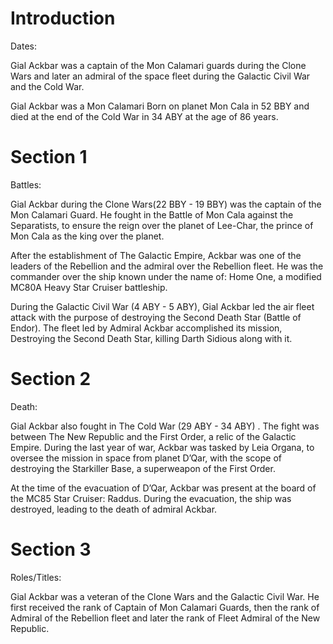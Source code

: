 # Introduction

Dates:

Gial Ackbar was a captain of the Mon Calamari guards during the Clone Wars and later an admiral of the space fleet during the Galactic Civil War and the Cold War.

Gial Ackbar was a Mon Calamari Born on planet Mon Cala in 52 BBY and died at the end of the Cold War in 34 ABY at the age of 86 years.

# Section 1

Battles:

Gial Ackbar during the Clone Wars(22 BBY - 19 BBY)  was the captain of the Mon Calamari Guard.
He fought in the Battle of Mon Cala against the Separatists, to ensure the reign over the planet of Lee-Char, the prince of Mon Cala as the king over the planet.

After the establishment of The Galactic Empire, Ackbar was one of the leaders of the Rebellion and the admiral over the Rebellion fleet.
He was the commander over the ship known under the name of: Home One, a modified MC80A Heavy Star Cruiser battleship.

During the Galactic Civil War (4 ABY - 5 ABY), Gial Ackbar led the air fleet attack with the purpose of destroying the Second Death Star (Battle of Endor).
The fleet led by Admiral Ackbar accomplished its mission, Destroying the Second Death Star, killing Darth Sidious along with it.

# Section 2

Death:

Gial Ackbar also fought in The Cold War (29 ABY - 34 ABY) .
The fight was between The New Republic and the First Order, a relic of the Galactic Empire.
During the last year of war, Ackbar was tasked by Leia Organa, to oversee the mission in space from planet D’Qar, with the scope of destroying the Starkiller Base, a superweapon of the First Order.

At the time of the evacuation of D’Qar, Ackbar was present at the board of the MC85 Star Cruiser: Raddus.
During the evacuation, the ship was destroyed, leading to the death of admiral Ackbar.

# Section 3

Roles/Titles:

Gial Ackbar was a veteran of the Clone Wars and the Galactic Civil War.
He first received the rank of Captain of Mon Calamari Guards, then the rank of Admiral of the Rebellion fleet and later the rank of Fleet Admiral of the New Republic.
